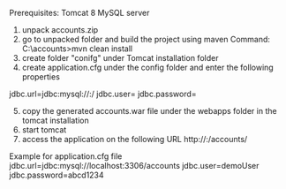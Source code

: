 Prerequisites:
Tomcat 8
MySQL server

1. unpack accounts.zip
2. go to unpacked folder and build the project using maven
Command:
	C:\accounts>mvn clean install
3. create folder "conifg" under Tomcat installation folder
4. create application.cfg under the config folder and enter the following properties

jdbc.url=jdbc:mysql://<mysql host>:<port>/<dbname>
jdbc.user=<DB User>
jdbc.password=<DB Password>

5. copy the generated accounts.war file under the webapps folder in the tomcat installation
6. start tomcat 
7. access the application on the following URL
http://<host>:<port>/accounts/



Example for application.cfg file
jdbc.url=jdbc:mysql://localhost:3306/accounts
jdbc.user=demoUser
jdbc.password=abcd1234
